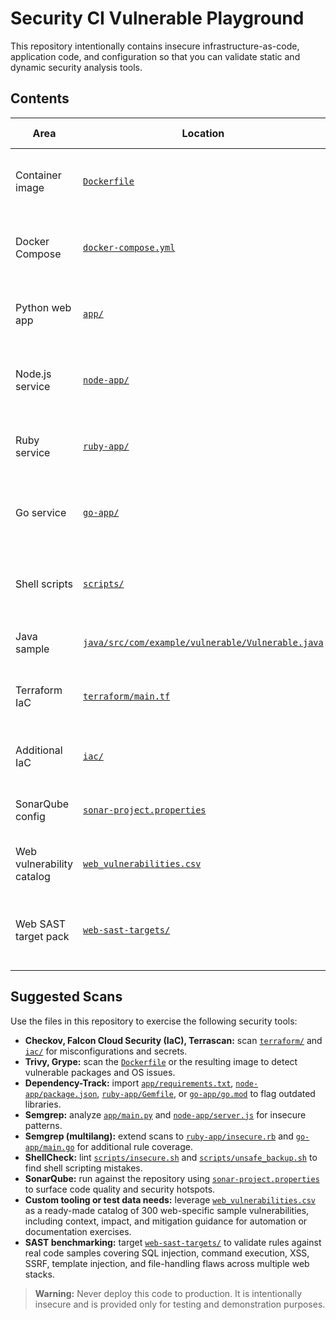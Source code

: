 # Security CI Vulnerable Playground

This repository intentionally contains insecure infrastructure-as-code, application code, and configuration so that you can validate static and dynamic security analysis tools.

## Contents

| Area | Location | Example Issues |
| --- | --- | --- |
| Container image | [`Dockerfile`](Dockerfile) | Outdated base image, hard-coded secrets, unnecessary packages |
| Docker Compose | [`docker-compose.yml`](docker-compose.yml) | Privileged containers, plaintext secrets, host mounts |
| Python web app | [`app/`](app/) | SQL injection, command injection, unsafe `exec`, debug mode |
| Node.js service | [`node-app/`](node-app/) | `eval` usage, directory traversal, outdated dependencies |
| Ruby service | [`ruby-app/`](ruby-app/) | Insecure cookies, command execution, outdated gems |
| Go service | [`go-app/`](go-app/) | SQL injection, command execution, hard-coded credentials |
| Shell scripts | [`scripts/`](scripts/) | Unquoted variables, plaintext secrets, destructive `rm -rf` |
| Java sample | [`java/src/com/example/vulnerable/Vulnerable.java`](java/src/com/example/vulnerable/Vulnerable.java) | SQL injection, command execution |
| Terraform IaC | [`terraform/main.tf`](terraform/main.tf) | Public S3 bucket, open security group, hard-coded credentials |
| Additional IaC | [`iac/`](iac/) | Insecure CloudFormation and Kubernetes manifests |
| SonarQube config | [`sonar-project.properties`](sonar-project.properties) | Points scanners to vulnerable sources |
| Web vulnerability catalog | [`web_vulnerabilities.csv`](web_vulnerabilities.csv) | 300 web-specific sample findings for testing |
| Web SAST target pack | [`web-sast-targets/`](web-sast-targets/) | 200+ vulnerable web endpoints in Node.js, Python, PHP, and Ruby |

## Suggested Scans

Use the files in this repository to exercise the following security tools:

- **Checkov, Falcon Cloud Security (IaC), Terrascan:** scan [`terraform/`](terraform/) and [`iac/`](iac/) for misconfigurations and secrets.
- **Trivy, Grype:** scan the [`Dockerfile`](Dockerfile) or the resulting image to detect vulnerable packages and OS issues.
- **Dependency-Track:** import [`app/requirements.txt`](app/requirements.txt), [`node-app/package.json`](node-app/package.json), [`ruby-app/Gemfile`](ruby-app/Gemfile), or [`go-app/go.mod`](go-app/go.mod) to flag outdated libraries.
- **Semgrep:** analyze [`app/main.py`](app/main.py) and [`node-app/server.js`](node-app/server.js) for insecure patterns.
- **Semgrep (multilang):** extend scans to [`ruby-app/insecure.rb`](ruby-app/insecure.rb) and [`go-app/main.go`](go-app/main.go) for additional rule coverage.
- **ShellCheck:** lint [`scripts/insecure.sh`](scripts/insecure.sh) and [`scripts/unsafe_backup.sh`](scripts/unsafe_backup.sh) to find shell scripting mistakes.
- **SonarQube:** run against the repository using [`sonar-project.properties`](sonar-project.properties) to surface code quality and security hotspots.
- **Custom tooling or test data needs:** leverage [`web_vulnerabilities.csv`](web_vulnerabilities.csv) as a ready-made catalog of 300 web-specific sample vulnerabilities, including context, impact, and mitigation guidance for automation or documentation exercises.
- **SAST benchmarking:** target [`web-sast-targets/`](web-sast-targets/) to validate rules against real code samples covering SQL injection, command execution, XSS, SSRF, template injection, and file-handling flaws across multiple web stacks.

> **Warning:** Never deploy this code to production. It is intentionally insecure and is provided only for testing and demonstration purposes.
